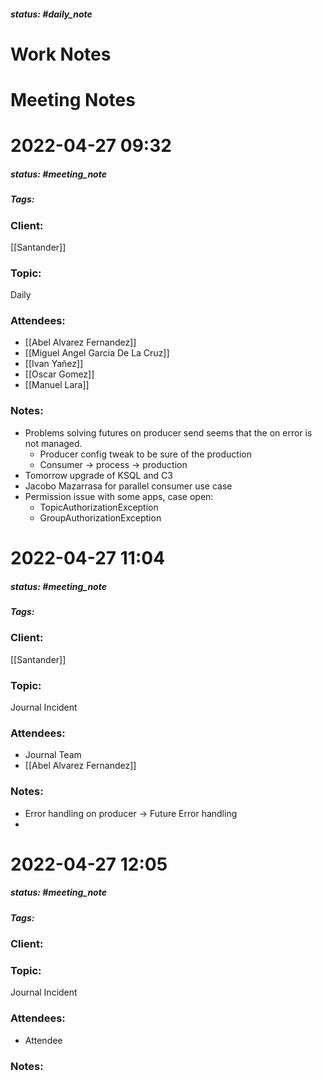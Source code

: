 ##### status: #daily_note 

# Work Notes

# Meeting Notes
# 2022-04-27 09:32
##### status: #meeting_note
##### Tags:

### Client:
[[Santander]]
### Topic:
Daily

### Attendees:
* [[Abel Alvarez Fernandez]]
* [[Miguel Angel Garcia De La Cruz]]
* [[Ivan Yañez]]
* [[Oscar Gomez]]
* [[Manuel Lara]]

### Notes:
- Problems solving futures on producer send seems that the on error is not managed.
	- Producer config tweak to be sure of the production
	- Consumer -> process -> production
- Tomorrow upgrade of KSQL and C3
- Jacobo Mazarrasa for parallel consumer use case
- Permission issue with some apps, case open:
	- TopicAuthorizationException
	- GroupAuthorizationException   

# 2022-04-27 11:04
##### status: #meeting_note
##### Tags:

### Client:
[[Santander]]
### Topic:
Journal Incident
### Attendees:
* Journal Team
* [[Abel Alvarez Fernandez]]
### Notes:
- Error handling on producer -> Future Error handling
- 
# 2022-04-27 12:05
##### status: #meeting_note
##### Tags:

### Client:
### Topic:
Journal Incident
### Attendees:
* Attendee
### Notes:




